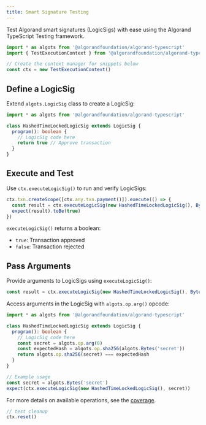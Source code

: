 ```yaml
---
title: Smart Signature Testing
---
```


Test Algorand smart signatures (LogicSigs) with ease using the Algorand TypeScript Testing framework.

```ts
import * as algots from '@algorandfoundation/algorand-typescript'
import { TestExecutionContext } from '@algorandfoundation/algorand-typescript-testing'

// Create the context manager for snippets below
const ctx = new TestExecutionContext()
```

## Define a LogicSig

Extend `algots.LogicSig` class to create a LogicSig:

```ts
import * as algots from '@algorandfoundation/algorand-typescript'

class HashedTimeLockedLogicSig extends LogicSig {
  program(): boolean {
    // LogicSig code here
    return true // Approve transaction
  }
}
```

## Execute and Test

Use `ctx.executeLogicSig()` to run and verify LogicSigs:

```ts
ctx.txn.createScope([ctx.any.txn.payment()]).execute(() => {
  const result = ctx.executeLogicSig(new HashedTimeLockedLogicSig(), Bytes('secret'))
  expect(result).toBe(true)
})
```

`executeLogicSig()` returns a boolean:

- `true`: Transaction approved
- `false`: Transaction rejected

## Pass Arguments

Provide arguments to LogicSigs using `executeLogicSig()`:

```ts
const result = ctx.executeLogicSig(new HashedTimeLockedLogicSig(), Bytes('secret'))
```

Access arguments in the LogicSig with `algots.op.arg()` opcode:

```ts
import * as algots from '@algorandfoundation/algorand-typescript'

class HashedTimeLockedLogicSig extends LogicSig {
  program(): boolean {
    // LogicSig code here
    const secret = algots.op.arg(0)
    const expectedHash = algots.op.sha256(algots.Bytes('secret'))
    return algots.op.sha256(secret) === expectedHash
  }
}

// Example usage
const secret = algots.Bytes('secret')
expect(ctx.executeLogicSig(new HashedTimeLockedLogicSig(), secret))
```

For more details on available operations, see the [coverage](../coverage).

```ts
// test cleanup
ctx.reset()
```